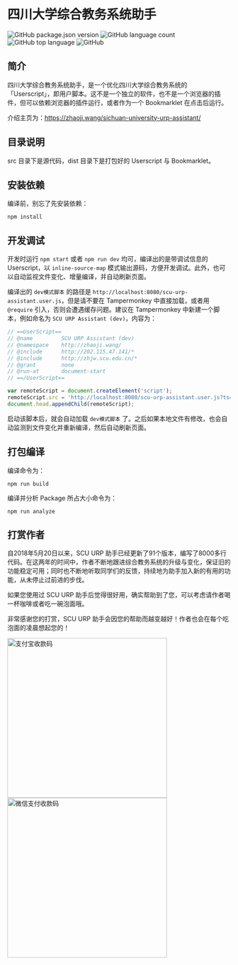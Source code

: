 # 四川大学综合教务系统助手

![GitHub package.json version](https://img.shields.io/github/package-json/v/frederick-wang/scu-urp-assistant)
![GitHub language count](https://img.shields.io/github/languages/count/frederick-wang/scu-urp-assistant)
![GitHub top language](https://img.shields.io/github/languages/top/frederick-wang/scu-urp-assistant)
![GitHub](https://img.shields.io/github/license/frederick-wang/scu-urp-assistant)

## 简介

四川大学综合教务系统助手，是一个优化四川大学综合教务系统的「Userscript」，即用户脚本。这不是一个独立的软件，也不是一个浏览器的插件，但可以依赖浏览器的插件运行，或者作为一个 Bookmarklet 在点击后运行。

介绍主页为：https://zhaoji.wang/sichuan-university-urp-assistant/

## 目录说明

src 目录下是源代码，dist 目录下是打包好的 Userscript 与 Bookmarklet。

## 安装依赖

编译前，别忘了先安装依赖：

```
npm install
```

## 开发调试

开发时运行 `npm start` 或者 `npm run dev` 均可，编译出的是带调试信息的 Userscript，以 `inline-source-map` 模式输出源码，方便开发调试。此外，也可以自动监视文件变化、增量编译，并自动刷新页面。

编译出的 `dev模式脚本` 的路径是 `http://localhost:8080/scu-urp-assistant.user.js`，但是请不要在 Tampermonkey 中直接加载，或者用 `@require` 引入，否则会遭遇缓存问题。建议在 Tampermonkey 中新建一个脚本，例如命名为 `SCU URP Assistant (dev)`，内容为：

```js
// ==UserScript==
// @name         SCU URP Assistant (dev)
// @namespace    http://zhaoji.wang/
// @include      http://202.115.47.141/*
// @include      http://zhjw.scu.edu.cn/*
// @grant        none
// @run-at       document-start
// ==/UserScript==

var remoteScript = document.createElement('script');
remoteScript.src = 'http://localhost:8080/scu-urp-assistant.user.js?ts='+(+new Date());
document.head.appendChild(remoteScript);
```

启动该脚本后，就会自动加载 `dev模式脚本` 了。之后如果本地文件有修改，也会自动监测到文件变化并重新编译，然后自动刷新页面。

## 打包编译

编译命令为：

```
npm run build
```

编译并分析 Package 所占大小命令为：

```
npm run analyze
```

## 打赏作者

自2018年5月20日以来，SCU URP 助手已经更新了91个版本，编写了8000多行代码。在这两年的时间中，作者不断地跟进综合教务系统的升级与变化，保证旧的功能稳定可用；同时也不断地听取同学们的反馈，持续地为助手加入新的有用的功能，从未停止过前进的步伐。

如果您使用过 SCU URP 助手后觉得很好用，确实帮助到了您，可以考虑请作者喝一杯咖啡或者吃一碗泡面哦。

非常感谢您的打赏，SCU URP 助手会因您的帮助而越变越好！作者也会在每个吃泡面的凌晨想起您的！

<img src="https://typora-images.cdn.zhaoji.wang/1590444582.jpg" alt="支付宝收款码" height=360> <img src="https://typora-images.cdn.zhaoji.wang/mm_facetoface_collect_qrcode_1590444571616.png" alt="微信支付收款码" height=360>
